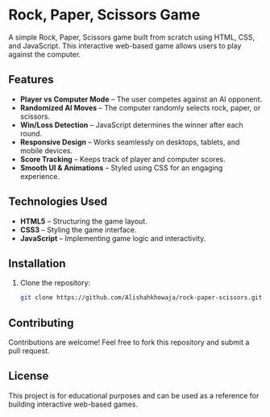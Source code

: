 # Rock, Paper, Scissors Game

A simple Rock, Paper, Scissors game built from scratch using HTML, CSS, and JavaScript. This interactive web-based game allows users to play against the computer.

## Features

- **Player vs Computer Mode** – The user competes against an AI opponent.
- **Randomized AI Moves** – The computer randomly selects rock, paper, or scissors.
- **Win/Loss Detection** – JavaScript determines the winner after each round.
- **Responsive Design** – Works seamlessly on desktops, tablets, and mobile devices.
- **Score Tracking** – Keeps track of player and computer scores.
- **Smooth UI & Animations** – Styled using CSS for an engaging experience.

## Technologies Used

- **HTML5** – Structuring the game layout.
- **CSS3** – Styling the game interface.
- **JavaScript** – Implementing game logic and interactivity.

## Installation

1. Clone the repository:

   ```bash
   git clone https://github.com/Alishahkhowaja/rock-paper-scissors.git
   ```

## Contributing

Contributions are welcome! Feel free to fork this repository and submit a pull request.

## License

This project is for educational purposes and can be used as a reference for building interactive web-based games.

